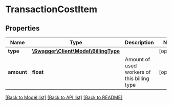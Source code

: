 # TransactionCostItem

## Properties
Name | Type | Description | Notes
------------ | ------------- | ------------- | -------------
**type** | [**\Swagger\Client\Model\BillingType**](BillingType.md) |  | [optional] 
**amount** | **float** | Amount of used workers of this billing type | [optional] 

[[Back to Model list]](../README.md#documentation-for-models) [[Back to API list]](../README.md#documentation-for-api-endpoints) [[Back to README]](../README.md)


